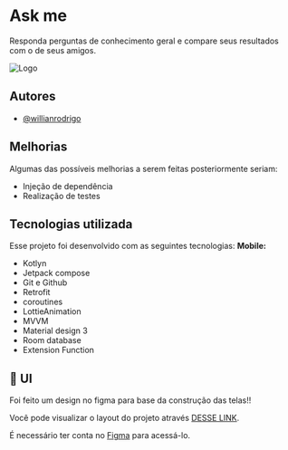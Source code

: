 # Ask me

Responda perguntas de conhecimento geral e compare seus resultados com o de seus amigos.


![Logo](https://dev-to-uploads.s3.amazonaws.com/uploads/articles/th5xamgrr6se0x5ro4g6.png)


## Autores

- [@willianrodrigo](https://github.com/willHub99)


## Melhorias

Algumas das possíveis melhorias a serem feitas posteriormente seriam:

- Injeção de dependência
- Realização de testes

## Tecnologias utilizada

Esse projeto foi desenvolvido com as seguintes tecnologias:
**Mobile:**
- Kotlyn
- Jetpack compose
- Git e Github
- Retrofit
- coroutines
- LottieAnimation
- MVVM
- Material design 3
- Room database
- Extension Function

## 🔖 UI

Foi feito um design no figma para base da construção das telas!!

Você pode visualizar o layout do projeto através [DESSE LINK](https://www.figma.com/file/wprPit2R8kGPGsIupMMSIn/desafio-dynamox?type=design&node-id=0%3A1&mode=design&t=9taXKgOGp8Q1z29U-1).

É necessário ter conta no [Figma](https://figma.com) para acessá-lo.